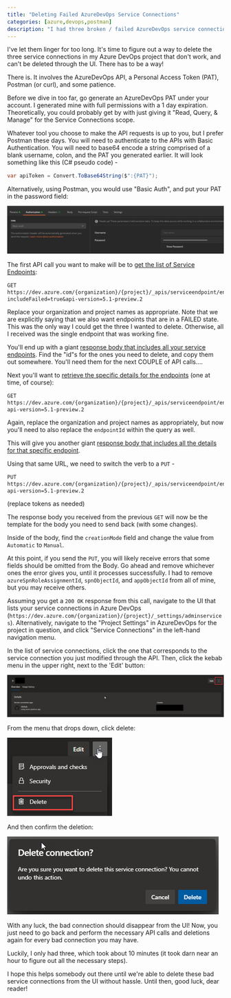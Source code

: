 ```yaml
---
title: "Deleting Failed AzureDevOps Service Connections"
categories: [azure,devops,postman]
description: "I had three broken / failed AzureDevOps service connections that I could not remove via the UI.  I finally figured it out using AzureDevOps API.  Read on to find out how!"
---
```


I've let them linger for too long.  It's time to figure out a way to delete the three service connections in my Azure DevOps project that don't work, and can't be deleted through the UI.  There has to be a way!

There is.  It involves the AzureDevOps API, a Personal Access Token (PAT), Postman (or curl), and some patience.

Before we dive in too far, go generate an AzureDevOps PAT under your account.  I generated mine with full permissions with a 1 day expiration.  Theoretically, you could probably get by with just giving it "Read, Query, & Manage" for the Service Connections scope.

Whatever tool you choose to make the API requests is up to you, but I prefer Postman these days.  You will need to authenticate to the APIs with Basic Authentication.  You will need to base64 encode a string comprised of a blank username, colon, and the PAT you generated earlier.  It will look something like this (C# pseudo code) - 

```csharp
var apiToken = Convert.ToBase64String($":{PAT}");
```

Alternatively, using Postman, you would use "Basic Auth", and put your PAT in the password field:

![Postman Basic Authorization](./postman-auth.png)

The first API call you want to make will be to [get the list of Service Endpoints](https://docs.microsoft.com/en-us/rest/api/azure/devops/serviceendpoint/endpoints/get%20service%20endpoints?view=azure-devops-rest-5.1):

```
GET https://dev.azure.com/{organization}/{project}/_apis/serviceendpoint/endpoints?includeFailed=true&api-version=5.1-preview.2
```

Replace your organization and project names as appropriate.  Note that we are explicitly saying that we also want endpoints that are in a FAILED state.  This was the only way I could get the three I wanted to delete.  Otherwise, all I received was the single endpoint that was working fine.

You'll end up with a giant [response body that includes all your service endpoints](https://docs.microsoft.com/en-us/rest/api/azure/devops/serviceendpoint/endpoints/get%20service%20endpoints?view=azure-devops-rest-5.1#serviceendpoint).  Find the "id"s for the ones you need to delete, and copy them out somewhere.  You'll need them for the next COUPLE of API calls....

Next you'll want to [retrieve the specific details for the endpoints](https://docs.microsoft.com/en-us/rest/api/azure/devops/serviceendpoint/endpoints/get?view=azure-devops-rest-5.1) (one at time, of course):

```
GET https://dev.azure.com/{organization}/{project}/_apis/serviceendpoint/endpoints/{endpointId}?api-version=5.1-preview.2
```

Again, replace the organization and project names as appropriately, but now you'll need to also replace the `endpointId` within the query as well.

This will give you another giant [response body that includes all the details for that specific endpoint](https://docs.microsoft.com/en-us/rest/api/azure/devops/serviceendpoint/endpoints/get?view=azure-devops-rest-5.1#serviceendpoint).

Using that same URL, we need to switch the verb to a `PUT` -

```
PUT https://dev.azure.com/{organization}/{project}/_apis/serviceendpoint/endpoints/{endpointId}?api-version=5.1-preview.2
```
(replace tokens as needed)

The response body you received from the previous `GET` will now be the template for the body you need to send back (with some changes).

Inside of the body, find the `creationMode` field and change the value from `Automatic` to `Manual`.

At this point, if you send the `PUT`, you will likely receive errors that some fields should be omitted from the Body.  Go ahead and remove whichever ones the error gives you, until it processes successfully.  I had to remove `azureSpnRoleAssignmentId`, `spnObjectId`, and `appObjectId` from all of mine, but you may receive others.

Assuming you get a `200 OK` response from this call, navigate to the UI that lists your service connections in Azure DevOps (`https://dev.azure.com/{organization}/{project}/_settings/adminservices`). Alternatively, navigate to the "Project Settings" in AzureDevOps for the project in question, and click "Service Connections" in the left-hand navigation menu.  

In the list of service connections, click the one that corresponds to the service connection you just modified through the API.  Then, click the kebab menu in the upper right, next to the 'Edit' button:

![Location of Kebab Menu](./connection-delete.png)

From the menu that drops down, click delete:

![Delete Item](./kebab-menu.png)

And then confirm the deletion:

![Confirm Delete](./confirm-delete.png)

With any luck, the bad connection should disappear from the UI!  Now, you just need to go back and perform the necessary API calls and deletions again for every bad connection you may have.

Luckily, I only had three, which took about 10 minutes (it took darn near an hour to figure out all the necessary steps).

I hope this helps somebody out there until we're able to delete these bad service connections from the UI without hassle.  Until then, good luck, dear reader!
